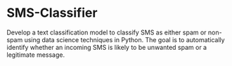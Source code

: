 # SMS-Classifier
Develop a text classification model to classify SMS as either spam or non-spam using data science techniques in Python. The goal is to automatically identify whether an incoming SMS is likely to be unwanted spam or a legitimate message.
